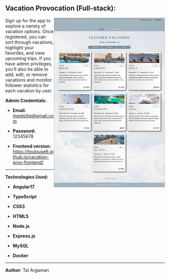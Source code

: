 ## Vacation Provocation (Full-stack):

<img align="right" src="./Frontend/src/Assets/vacation-prov-screenshot.png" alt="Vacation-prov Screenshot" width="350">

Sign up for the app to explore a variety of vacation options. Once registered, you can sort through vacations, highlight your favorites, and view upcoming trips.
If you have admin privileges, you'll also be able to add, edit, or remove vacations and monitor follower statistics for each vacation by user.

**Admin Credentials:**
- **Email:** meetollie@gmail.com
- **Password:** 12345678

- **Frontend version:** https://toulouse6.github.io/vacation-prov-frontend/
---

**Technologies Used:**

- **Angular17**
- **TypeScript**
- **CSS3**
- **HTML5**

- **Node.js**
- **Express.js**

- **MySQL**

- **Docker**

---

**Author**: Tal Argaman
